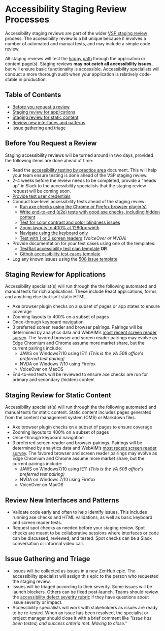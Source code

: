 # Accessibility Staging Review Processes

Accessibility staging reviews are part of the wider [VSP staging review](https://github.com/department-of-veterans-affairs/va.gov-team/issues/new?assignees=andreahewitt-odd%2C+meganhkelley&labels=product+support%2C+content-ia-team&template=staging-review.md&title=Staging+Review+%5BFeature-Name%5D) process. The accessibility review is a bit unique because it involves a number of automated and manual tests, and may include a simple code review.

All staging reviews will test the [happy path](https://en.wikipedia.org/wiki/Happy_path) through the application or content page\(s\). Staging reviews **may not catch all accessibility issues**, but will ensure basic functionality is accessible. Accessibility specialists will conduct a more thorough audit when your application is relatively code-stable in production.

## Table of Contents

* [Before you request a review](staging-review-processes.md#before-you-request-a-review)
* [Staging review for applications](staging-review-processes.md#staging-review-for-applications)
* [Staging review for static content](staging-review-processes.md#staging-review-for-static-content)
* [Review new interfaces and patterns](staging-review-processes.md#review-new-interfaces-and-patterns)
* [Issue gathering and triage](staging-review-processes.md#issue-gathering-and-triage)

## Before You Request a Review

Staging accessibility reviews will be turned around in two days, provided the following items are done ahead of time:

* Read the [accessibility testing by practice area](https://github.com/department-of-veterans-affairs/va.gov-team/blob/master/platform/accessibility/guidance/testing-by-practice-area.md) document. This will help your team ensure testing is done ahead of the VSP staging review.
* 2-4 weeks before the review needs to be completed, provide a "heads up" in Slack to the accessibility specialists that the staging review request will be coming soon.
* [Provide test user credentials](https://github.com/department-of-veterans-affairs/va.gov-team/blob/master/platform/accessibility/accessibility-test-credentials-template.md#accessibility-test-credentials-template)
* Conduct low-level accessibility tests ahead of the staging review:
  * [Run axe checks using the Chrome or Firefox browser plugin\(s\)](https://github.com/department-of-veterans-affairs/va.gov-team/blob/master/platform/accessibility/508-accessibility-best-practices.md#getting-started-with-automation)
  * [Write end-to-end \(e2e\) tests with good axe checks, including hidden content](https://github.com/department-of-veterans-affairs/va.gov-team/blob/master/platform/accessibility/508-accessibility-best-practices.md#build-pipeline-requirements)
  * [Test for color contrast and color blindness issues](https://github.com/department-of-veterans-affairs/va.gov-team/blob/master/platform/accessibility/508-accessibility-best-practices.md#color-tests)
  * [Zoom layouts to 400% at 1280px width](https://github.com/department-of-veterans-affairs/va.gov-team/blob/master/platform/accessibility/508-accessibility-best-practices.md#zoom-to-400)
  * [Navigate using the keyboard only](https://github.com/department-of-veterans-affairs/va.gov-team/blob/master/platform/accessibility/508-accessibility-best-practices.md#keyboard-navigation)
  * [Test with 1 or 2 screen readers](https://github.com/department-of-veterans-affairs/va.gov-team/blob/master/platform/accessibility/508-accessibility-best-practices.md#screen-readers) _\(VoiceOver or NVDA\)_
* Provide documentation for your test cases using one of the templates:
  * [TestRail accessibility test plan template](https://dsvavsp.testrail.io/index.php?/suites/view/14&group_by=cases:section_id&group_order=asc) **OR** 
  * [Github accessibility test cases template](https://github.com/department-of-veterans-affairs/va.gov-team/blob/master/platform/accessibility/accessibility-test-cases-template.md)
* Log any known issues using the [508 issue template](https://github.com/department-of-veterans-affairs/va.gov-team/issues/new?assignees=&labels=508%2FAccessibility&template=508-issue.md&title=)

## Staging Review for Applications

Accessibility specialist\(s\) will run through the the following automated and manual tests for rich applications. These include React applications, forms, and anything else that isn't static HTML.

* Axe browser plugin checks on a subset of pages or app states to ensure coverage
* Zooming layouts to 400% on a subset of pages
* Once-through keyboard navigation
* 3 preferred screen reader and browser pairings. Pairings will be determined by analytics data and WebAIM’s [most recent screen reader survey](https://webaim.org/projects/screenreadersurvey8/#primary). The favored browser and screen reader pairings may evolve as Edge Chromium and Chrome assume more market share, but the current pairings include:
  * JAWS on Windows7/10 using IE11 _\(This is the VA 508 office's preferred test pairing\)_
  * NVDA on Windows 7/10 using Firefox
  * VoiceOver on MacOS
* End-to-end tests will be reviewed to ensure axe checks are run for primary and secondary \(hidden\) content

## Staging Review for Static Content

Accessibility specialist\(s\) will run through the the following automated and manual tests for static content. Static content includes pages generated from the content management system \(CMS\) or Markdown files.

* Axe browser plugin checks on a subset of pages to ensure coverage
* Zooming layouts to 400% on a subset of pages
* Once-through keyboard navigation
* 3 preferred screen reader and browser pairings. Pairings will be determined by analytics data and WebAIM’s [most recent screen reader survey](https://webaim.org/projects/screenreadersurvey8/#primary). The favored browser and screen reader pairings may evolve as Edge Chromium and Chrome assume more market share, but the current pairings include:
  * JAWS on Windows7/10 using IE11 _\(This is the VA 508 office's preferred test pairing\)_
  * NVDA on Windows 7/10 using Firefox
  * VoiceOver on MacOS

## Review New Interfaces and Patterns

* Validate code early and often to help identify issues. This includes running axe checks and HTML validations, as well as basic keyboard and screen reader tests.
* Request spot checks as needed before your staging review. Spot checks are meant to be collaborative sessions where interfaces or code can be discussed, reviewed, and tested. Spot checks can be a Slack conversation or informal video call.

## Issue Gathering and Triage

* Issues will be collected as issues in a new ZenHub epic. The accessibility specialist will assign this epic to the person who requested the staging review.
* Issues will be triaged according to their severity. Some issues will be launch blockers. Others can be fixed post-launch. Teams should review the [accessibility defect severity rubric](https://github.com/department-of-veterans-affairs/va.gov-team/blob/master/platform/accessibility/guidance/defect-severity-rubric.md) if they have questions about issue severity or impact.
* Accessibility specialists will work with stakeholders as issues are ready to be re-tested. When an issue has been resolved, the specialist or project manager should close it with a brief comment like _"Issue has been tested, and success criteria met. Moving to close."_

